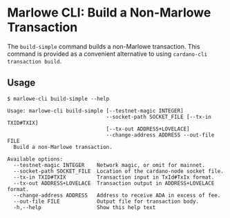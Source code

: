 # Marlowe CLI: Build a Non-Marlowe Transaction

The `build-simple` command builds a non-Marlowe transaction. This command is provided as a convenient alternative to using `cardano-cli transaction build`.


## Usage

    $ marlowe-cli build-simple --help
    
    Usage: marlowe-cli build-simple [--testnet-magic INTEGER]
                                    --socket-path SOCKET_FILE [--tx-in TXID#TXIX] 
                                    [--tx-out ADDRESS+LOVELACE]
                                    --change-address ADDRESS --out-file FILE
      Build a non-Marlowe transaction.
    
    Available options:
      --testnet-magic INTEGER    Network magic, or omit for mainnet.
      --socket-path SOCKET_FILE  Location of the cardano-node socket file.
      --tx-in TXID#TXIX          Transaction input in TxId#TxIx format.
      --tx-out ADDRESS+LOVELACE  Transaction output in ADDRESS+LOVELACE format.
      --change-address ADDRESS   Address to receive ADA in excess of fee.
      --out-file FILE            Output file for transaction body.
      -h,--help                  Show this help text
